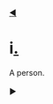 [◀](https://github.com/nomilous/objective.black)
# i[.](http://localhost:3000)
A person.<br>
<br>
&#9654;<br>
